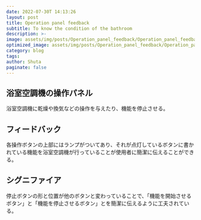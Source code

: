 ```yaml
---
date: 2022-07-30T 14:13:26
layout: post
title: Operation panel feedback
subtitle: To know the condition of the bathroom
description: >-
image: assets/img/posts/Operation_panel_feedback/Operation_panel_feedback.JPG
optimized_image: assets/img/posts/Operation_panel_feedback/Operation_panel_feedback_resized_thumbnail.JPG
category: blog
tags: 
author: Shuta
paginate: false
---
```


## 浴室空調機の操作パネル

浴室空調機に乾燥や換気などの操作を与えたり、機能を停止させる。

## フィードバック

各操作ボタンの上部にはランプがついてあり、それが点灯しているボタンに書かれている機能を浴室空調機が行っていることが使用者に簡潔に伝えることができる。

## シグニファイア

停止ボタンの形と位置が他のボタンと変わっていることで、「機能を開始させるボタン」と「機能を停止させるボタン」とを簡潔に伝えるように工夫されている。